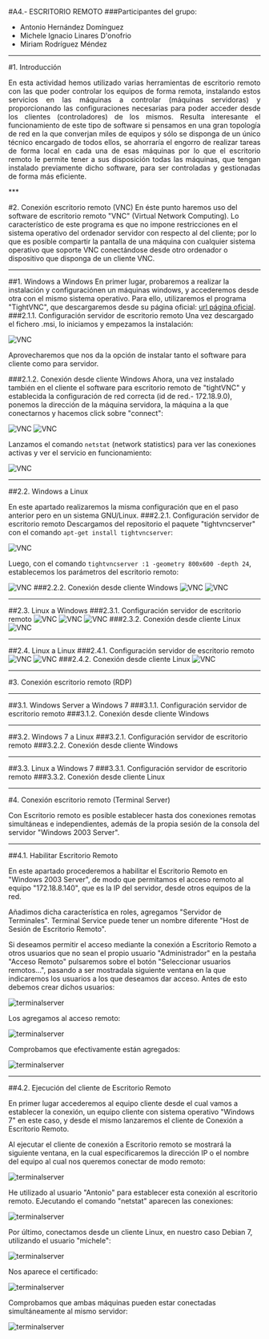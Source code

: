 #A4.- ESCRITORIO REMOTO
###Participantes del grupo:
* Antonio Hernández Domínguez
* Michele Ignacio Linares D'onofrio
* Miriam Rodríguez Méndez

***

#1. Introducción

<p align=justify>
	En esta actividad hemos utilizado varias herramientas de escritorio remoto con las que poder controlar los equipos de forma remota, 
	instalando estos servicios en las máquinas a controlar (máquinas servidoras) y proporcionando las configuraciones necesarias para poder 
	acceder desde los clientes (controladores) de los mismos. Resulta interesante el funcionamiento de este tipo de software si pensamos en 
	una gran topología de red en la que converjan miles de equipos y sólo se disponga de un único técnico encargado de todos ellos, se ahorraría 
	el engorro de realizar tareas de forma local en cada una de esas máquinas por lo que el escritorio remoto le permite tener a sus disposición 
	todas las máquinas, que tengan instalado previamente dicho software, para ser controladas y gestionadas de forma más eficiente.
</p>
***

#2. Conexión escritorio remoto (VNC)
En éste punto haremos uso del software de escritorio remoto "VNC" (Virtual Network Computing). Lo característico de este programa es que no impone restricciones
en el sistema operativo del ordenador servidor con respecto al del cliente; por lo que es posible compartir la pantalla de una máquina con cualquier sistema operativo 
que soporte VNC conectándose desde otro ordenador o dispositivo que disponga de un cliente VNC.
***
##1. Windows a Windows
En primer lugar, probaremos a realizar la instalación y configuraciónen un máquinas windows, y accederemos desde otra con el mismo sistema operativo. Para ello, utilizaremos
el programa "TightVNC", que descargaremos desde su página oficial: [url página oficial](http://www.tightvnc.com/download.php).
###2.1.1. Configuración servidor de escritorio remoto
Una vez descargado el fichero .msi, lo iniciamos y empezamos la instalación:

![VNC](files/VNC/02.png)

Aprovecharemos que nos da la opción de instalar tanto el software para cliente como para servidor.

###2.1.2. Conexión desde cliente Windows
Ahora, una vez instalado también en el cliente el software para escritorio remoto de "tightVNC" y establecida la configuración de red correcta (id de red.- 172.18.9.0), ponemos 
la dirección de la máquina servidora, la máquina a la que conectarnos y hacemos click sobre "connect":

![VNC](files/VNC/03.png) ![VNC](files/VNC/04.png)

Lanzamos el comando ```netstat``` (network statistics) para ver las conexiones activas y ver el servicio en funcionamiento:

![VNC](files/VNC/01.png)
***

##2.2. Windows a Linux

En este apartado realizaremos la misma configuración que en el paso anterior pero en un sistema GNU/Linux.
###2.2.1. Configuración servidor de escritorio remoto
Descargamos del repositorio el paquete "tightvncserver" con el comando ```apt-get install tightvncserver```:

![VNC](files/VNC/05.png)

Luego, con el comando ```tightvncserver :1 -geometry 800x600 -depth 24```, establecemos los parámetros del escritorio remoto:

![VNC](files/VNC/06.png)
###2.2.2. Conexión desde cliente Windows
![VNC](files/VNC/07.png)
![VNC](files/VNC/08.png)
***

##2.3. Linux a Windows
###2.3.1. Configuración servidor de escritorio remoto
![VNC](files/VNC/02.png)
![VNC](files/VNC/03.png)
![VNC](files/VNC/04.png)
###2.3.2. Conexión desde cliente Linux
![VNC](files/VNC/09.png)
***

##2.4. Linux a Linux
###2.4.1. Configuración servidor de escritorio remoto
![VNC](files/VNC/05.png)
![VNC](files/VNC/06.png)
###2.4.2. Conexión desde cliente Linux
![VNC](files/VNC/10.png)
***

#3. Conexión escritorio remoto (RDP)

***
##3.1. Windows Server a Windows 7 
###3.1.1. Configuración servidor de escritorio remoto
###3.1.2. Conexión desde cliente Windows
***

##3.2. Windows 7 a Linux
###3.2.1. Configuración servidor de escritorio remoto
###3.2.2. Conexión desde cliente Windows
***

##3.3. Linux a Windows 7
###3.3.1. Configuración servidor de escritorio remoto
###3.3.2. Conexión desde cliente Linux
***

#4. Conexión escritorio remoto (Terminal Server)

Con Escritorio remoto es posible establecer hasta dos conexiones remotas simultáneas e independientes, además de la propia sesión de la consola del servidor "Windows 2003 Server".
***

##4.1. Habilitar Escritorio Remoto

En este apartado procederemos a habilitar el Escritorio Remoto en "Windows 2003 Server", de modo que permitamos el acceso remoto al equipo "172.18.8.140", que es la IP del servidor, desde otros equipos de la red.

Añadimos dicha característica en roles, agregamos "Servidor de Terminales". Terminal Service puede tener un nombre diferente "Host de Sesión de Escritorio Remoto".

Si deseamos permitir el acceso mediante la conexión a Escritorio Remoto a otros usuarios que no sean el propio usuario "Administrador" en la pestaña "Acceso Remoto" pulsaremos sobre el botón "Seleccionar usuarios remotos...", pasando a ser mostradala siguiente ventana en la que indicaremos los usuarios a los que deseamos dar acceso. Antes de esto debemos crear dichos usuarios:

![terminalserver](files/TS/usuarios-servidor.png)

Los agregamos al acceso remoto:

![terminalserver](files/TS//agregar-usuarios.png)

Comprobamos que efectivamente están agregados:

![terminalserver](files/TS//usuarios-agregados.png)
***

##4.2. Ejecución del cliente de Escritorio Remoto

En primer lugar accederemos al equipo cliente desde el cual vamos a establecer la conexión, un equipo cliente con sistema operativo "Windows 7" en este caso, y desde el mismo lanzaremos el cliente de Conexión a Escritorio Remoto.

Al ejecutar el cliente de conexión a Escritorio remoto se mostrará la siguiente ventana, en la cual especificaremos la dirección IP o el nombre del equipo al cual nos queremos conectar de modo remoto:

![terminalserver](files/TS/conexion-remota.png)

He utilizado al usuario "Antonio" para establecer esta conexión al escritorio remoto. EJecutando el comando "netstat" aparecen las conexiones:
 
![terminalserver](files/TS/windows-windows-remoto.png)

Por último, conectamos desde un cliente Linux, en nuestro caso Debian 7, utilizando el usuario "michele":

![terminalserver](files/TS//michele.png)

Nos aparece el certificado:

![terminalserver](files/TS/certificado.png)

Comprobamos que ambas máquinas pueden estar conectadas simultáneamente al mismo servidor:

![terminalserver](files/TS/conexion-simultanea.png)
